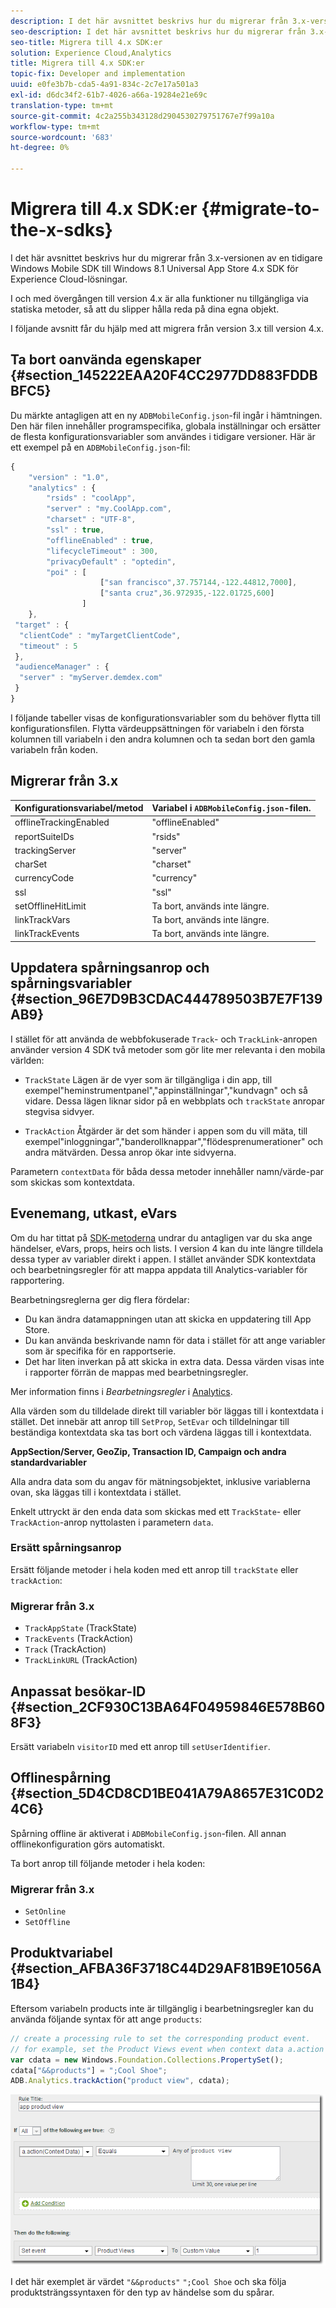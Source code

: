 ```yaml
---
description: I det här avsnittet beskrivs hur du migrerar från 3.x-versionen av en tidigare Windows Mobile SDK till Windows 8.1 Universal App Store 4.x SDK för Experience Cloud-lösningar.
seo-description: I det här avsnittet beskrivs hur du migrerar från 3.x-versionen av en tidigare Windows Mobile SDK till Windows 8.1 Universal App Store 4.x SDK för Experience Cloud-lösningar.
seo-title: Migrera till 4.x SDK:er
solution: Experience Cloud,Analytics
title: Migrera till 4.x SDK:er
topic-fix: Developer and implementation
uuid: e0fe3b7b-cda5-4a91-834c-2c7e17a501a3
exl-id: d6dc34f2-61b7-4026-a66a-19284e21e69c
translation-type: tm+mt
source-git-commit: 4c2a255b343128d2904530279751767e7f99a10a
workflow-type: tm+mt
source-wordcount: '683'
ht-degree: 0%

---
```


# Migrera till 4.x SDK:er {#migrate-to-the-x-sdks}

I det här avsnittet beskrivs hur du migrerar från 3.x-versionen av en tidigare Windows Mobile SDK till Windows 8.1 Universal App Store 4.x SDK för Experience Cloud-lösningar.

I och med övergången till version 4.x är alla funktioner nu tillgängliga via statiska metoder, så att du slipper hålla reda på dina egna objekt.

I följande avsnitt får du hjälp med att migrera från version 3.x till version 4.x.

## Ta bort oanvända egenskaper {#section_145222EAA20F4CC2977DD883FDDBBFC5}

Du märkte antagligen att en ny `ADBMobileConfig.json`-fil ingår i hämtningen. Den här filen innehåller programspecifika, globala inställningar och ersätter de flesta konfigurationsvariabler som användes i tidigare versioner. Här är ett exempel på en `ADBMobileConfig.json`-fil:

```js
{ 
    "version" : "1.0", 
    "analytics" : { 
        "rsids" : "coolApp", 
        "server" : "my.CoolApp.com", 
        "charset" : "UTF-8", 
        "ssl" : true, 
        "offlineEnabled" : true, 
        "lifecycleTimeout" : 300, 
        "privacyDefault" : "optedin", 
        "poi" : [ 
                    ["san francisco",37.757144,-122.44812,7000], 
                    ["santa cruz",36.972935,-122.01725,600] 
                ] 
    }, 
 "target" : { 
  "clientCode" : "myTargetClientCode", 
  "timeout" : 5 
 }, 
 "audienceManager" : { 
  "server" : "myServer.demdex.com" 
 } 
}
```

I följande tabeller visas de konfigurationsvariabler som du behöver flytta till konfigurationsfilen. Flytta värdeuppsättningen för variabeln i den första kolumnen till variabeln i den andra kolumnen och ta sedan bort den gamla variabeln från koden.

## Migrerar från 3.x

| Konfigurationsvariabel/metod | Variabel i `ADBMobileConfig.json`-filen. |
|--- |--- |
| offlineTrackingEnabled | &quot;offlineEnabled&quot; |
| reportSuiteIDs | &quot;rsids&quot; |
| trackingServer | &quot;server&quot; |
| charSet | &quot;charset&quot; |
| currencyCode | &quot;currency&quot; |
| ssl | &quot;ssl&quot; |
| setOfflineHitLimit | Ta bort, används inte längre. |
| linkTrackVars | Ta bort, används inte längre. |
| linkTrackEvents | Ta bort, används inte längre. |

## Uppdatera spårningsanrop och spårningsvariabler {#section_96E7D9B3CDAC444789503B7E7F139AB9}

I stället för att använda de webbfokuserade `Track`- och `TrackLink`-anropen använder version 4 SDK två metoder som gör lite mer relevanta i den mobila världen:

* `TrackState` Lägen är de vyer som är tillgängliga i din app, till exempel&quot;heminstrumentpanel&quot;,&quot;appinställningar&quot;,&quot;kundvagn&quot; och så vidare. Dessa lägen liknar sidor på en webbplats och `trackState` anropar stegvisa sidvyer.

* `TrackAction` Åtgärder är det som händer i appen som du vill mäta, till exempel&quot;inloggningar&quot;,&quot;banderollknappar&quot;,&quot;flödesprenumerationer&quot; och andra mätvärden. Dessa anrop ökar inte sidvyerna.

Parametern `contextData` för båda dessa metoder innehåller namn/värde-par som skickas som kontextdata.

## Evenemang, utkast, eVars

Om du har tittat på [SDK-metoderna](/help/windows-appstore/c-configuration/methods.md) undrar du antagligen var du ska ange händelser, eVars, props, heirs och lists. I version 4 kan du inte längre tilldela dessa typer av variabler direkt i appen. I stället använder SDK kontextdata och bearbetningsregler för att mappa appdata till Analytics-variabler för rapportering.

Bearbetningsreglerna ger dig flera fördelar:

* Du kan ändra datamappningen utan att skicka en uppdatering till App Store.
* Du kan använda beskrivande namn för data i stället för att ange variabler som är specifika för en rapportserie.
* Det har liten inverkan på att skicka in extra data. Dessa värden visas inte i rapporter förrän de mappas med bearbetningsregler.

Mer information finns i *Bearbetningsregler* i [Analytics](/help/windows-appstore/analytics/analytics.md).

Alla värden som du tilldelade direkt till variabler bör läggas till i kontextdata i stället. Det innebär att anrop till `SetProp`, `SetEvar` och tilldelningar till beständiga kontextdata ska tas bort och värdena läggas till i kontextdata.

**AppSection/Server, GeoZip, Transaction ID, Campaign och andra standardvariabler**

Alla andra data som du angav för mätningsobjektet, inklusive variablerna ovan, ska läggas till i kontextdata i stället.

Enkelt uttryckt är den enda data som skickas med ett `TrackState`- eller `TrackAction`-anrop nyttolasten i parametern `data`.

### Ersätt spårningsanrop

Ersätt följande metoder i hela koden med ett anrop till `trackState` eller `trackAction`:

### Migrerar från 3.x

* `TrackAppState` (TrackState)
* `TrackEvents` (TrackAction)
* `Track` (TrackAction)
* `TrackLinkURL` (TrackAction)

## Anpassat besökar-ID {#section_2CF930C13BA64F04959846E578B608F3}

Ersätt variabeln `visitorID` med ett anrop till `setUserIdentifier`.

## Offlinespårning {#section_5D4CD8CD1BE041A79A8657E31C0D24C6}

Spårning offline är aktiverat i `ADBMobileConfig.json`-filen. All annan offlinekonfiguration görs automatiskt.

Ta bort anrop till följande metoder i hela koden:

### Migrerar från 3.x

* `SetOnline`
* `SetOffline`

## Produktvariabel {#section_AFBA36F3718C44D29AF81B9E1056A1B4}

Eftersom variabeln products inte är tillgänglig i bearbetningsregler kan du använda följande syntax för att ange `products`:

```js
// create a processing rule to set the corresponding product event. 
// for example, set the Product Views event when context data a.action = "product view" 
var cdata = new Windows.Foundation.Collections.PropertySet(); 
cdata["&&products"] = ";Cool Shoe"; 
ADB.Analytics.trackAction("product view", cdata);
```

![](assets/prod-view.png)

I det här exemplet är värdet `"&&products"` `";Cool Shoe` och ska följa produktsträngssyntaxen för den typ av händelse som du spårar.
